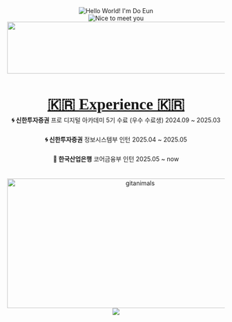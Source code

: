 <div align="center">
  
  <img src="https://readme-typing-svg.herokuapp.com?font=Indie+Flower&color=000000&size=30&center=true&lines=Hello+World+!&nbsp;+I'm+Do+Eun+˙ᵕ˙+&nbsp;" alt="Hello World! I'm Do Eun" />
  <br>
  <img src="https://readme-typing-svg.herokuapp.com?font=Indie+Flower&color=FFFF00&size=30&center=true&lines=Nice+to+meet+you&nbsp;+´◡`+&nbsp;" alt="Nice to meet you" />
    <a href="https://github.com/devxb/gitanimals">
    <img src="https://render.gitanimals.org/lines/{doeuni}?pet-id=1" width="1000" height="120"/>
  </a>



 
</div>


<div align="center">
  <h2 style="text-decoration: underline; font-family: 'Nanum Pen Script', cursive; font-size: 36px; margin-bottom: 0;">
    🇰🇷 Experience 🇰🇷
  </h2>

  <div style="line-height: 1.6; margin-top: 5px;">
    <span><strong>🌀 신한투자증권</strong> 프로 디지털 아카데미 5기 수료 (우수 수료생) 2024.09 ~ 2025.03</span><br><br>
    <span><strong>🌀 신한투자증권</strong> 정보시스템부 인턴 2025.04 ~ 2025.05</span><br><br>
    <span><strong>🏦 한국산업은행</strong> 코어금융부 인턴 2025.05 ~ now</span>
  </div>
</div>
</div>
<br>
<br>
<div align="center">
  <a href="https://www.gitanimals.org/">
      <img
        src="https://render.gitanimals.org/guilds/708240072269124819/draw"
        width="600"
        height="300"
        alt="gitanimals"
      />
    </a>
  <a href="https://github.com/devxb/gitanimals">
    <img src="https://render.gitanimals.org/farms/{doeuni}"/>
  </a>
  


</div>

